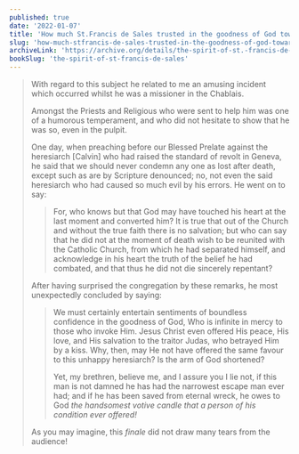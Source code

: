 ```yaml
---
published: true
date: '2022-01-07'
title: 'How much St.Francis de Sales trusted in the goodness of God towards sinners'
slug: 'how-much-stfrancis-de-sales-trusted-in-the-goodness-of-god-towards-sinners'
archiveLink: 'https://archive.org/details/the-spirit-of-st.-francis-de-sales/page/120?view=theater'
bookSlug: 'the-spirit-of-st-francis-de-sales'
---
```


> With regard to this subject he related to me an amusing incident which occurred whilst he was a missioner in the Chablais.
> 
> Amongst the Priests and Religious who were sent to help him was one of a humorous temperament, and who did not hesitate to show that he was so, even in the pulpit.
> 
> One day, when preaching before our Blessed Prelate against the heresiarch [Calvin] who had raised the standard of revolt in Geneva, he said that we should never condemn any one as lost after death, except such as are by Scripture denounced; no, not even the said heresiarch who had caused so much evil by his errors. He went on to say:
> 
>> For, who knows but that God may have touched his heart at the last moment and converted him? It is true that out of the Church and without the true faith there is no salvation; but who can say that he did not at the moment of death wish to be reunited with the Catholic Church, from which he had separated himself, and acknowledge in his heart the truth of the belief he had combated, and that thus he did not die sincerely repentant?
> 
> After having surprised the congregation by these remarks, he most unexpectedly concluded by saying:
> 
>> We must certainly entertain sentiments of boundless confidence in the goodness of God, Who is infinite in mercy to those who invoke Him. Jesus Christ even offered His peace, His love, and His salvation to the traitor Judas, who betrayed Him by a kiss. Why, then, may He not have offered the same favour to this unhappy heresiarch? Is the arm of God shortened?
>> 
>> Yet, my brethren, believe me, and I assure you I lie not, if this man is not damned he has had the narrowest escape man ever had; and if he has been saved from eternal wreck, he owes to God *the handsomest votive candle that a person of his condition ever offered!*
> 
> As you may imagine, this *finale* did not draw many tears from the audience!
